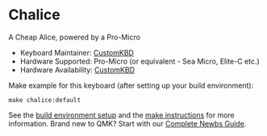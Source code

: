 # Chalice

A Cheap Alice, powered by a Pro-Micro

* Keyboard Maintainer: [CustomKBD](https://github.com/customkbd/)
* Hardware Supported: Pro-Micro (or equivalent - Sea Micro, Elite-C etc.)
* Hardware Availability: [CustomKBD](https://customkbd.com/products/chalice-pre-order)

Make example for this keyboard (after setting up your build environment):

    make chalice:default

See the [build environment setup](https://docs.qmk.fm/#/getting_started_build_tools) and the [make instructions](https://docs.qmk.fm/#/getting_started_make_guide) for more information. Brand new to QMK? Start with our [Complete Newbs Guide](https://docs.qmk.fm/#/newbs).
